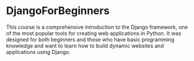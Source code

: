 # DjangoForBeginners
This course is a comprehensive introduction to the Django framework, one of the most popular tools for creating web applications in Python. It was designed for both beginners and those who have basic programming knowledge and want to learn how to build dynamic websites and applications using Django.
